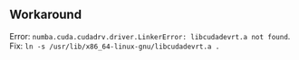 

## Workaround

Error: `numba.cuda.cudadrv.driver.LinkerError: libcudadevrt.a not found`.
Fix: `ln -s /usr/lib/x86_64-linux-gnu/libcudadevrt.a .`